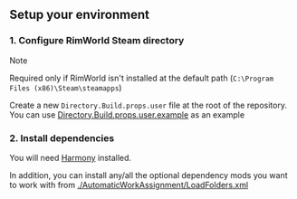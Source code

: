 ## Setup your environment

### 1. Configure RimWorld Steam directory

> [!NOTE]
> Required only if RimWorld isn't installed at the default path (`C:\Program Files (x86)\Steam\steamapps`)

Create a new `Directory.Build.props.user` file at the root of the repository. You can use [Directory.Build.props.user.example](Directory.Build.props.user.example) as an example

### 2. Install dependencies

You will need [Harmony](https://steamcommunity.com/sharedfiles/filedetails/?id=2009463077) installed.

In addition, you can install any/all the optional dependency mods you want to work with from [./AutomaticWorkAssignment/LoadFolders.xml](./AutomaticWorkAssignment/LoadFolders.xml)
